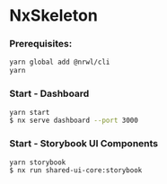 # NxSkeleton

### Prerequisites:

```bash
yarn global add @nrwl/cli
yarn
```

### Start - Dashboard

```bash
yarn start
$ nx serve dashboard --port 3000
```

### Start - Storybook UI Components

```bash
yarn storybook
$ nx run shared-ui-core:storybook
```
